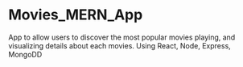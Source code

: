 # Movies_MERN_App
App to allow users to discover the most popular movies playing, and visualizing details about each movies. Using React, Node, Express, MongoDD 
